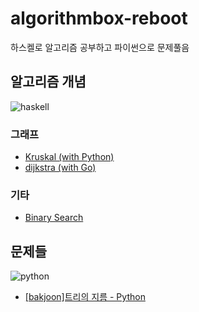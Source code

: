 # algorithmbox-reboot
하스켈로 알고리즘 공부하고 파이썬으로 문제풀음

## 알고리즘 개념
![haskell](https://img.shields.io/badge/Haskell-5D4F85?style=flat-square&logo=haskell&logoColor=white)
### 그래프
* [Kruskal (with Python)](basic/graphs/kruskal)
* [dijkstra (with Go)](basic/graphs/dijkstra)
### 기타
* [Binary Search](basic/binary_search)

## 문제들
![python](https://img.shields.io/badge/Python-3776AB?style=flat-square&logo=python&logoColor=white)
* [[bakjoon]트리의 지름 - Python](solutions/bakjoon-1967.py)
